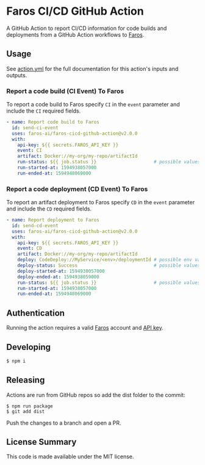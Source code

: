 # Faros CI/CD GitHub Action

A GitHub Action to report CI/CD information for code builds and deployments from a GitHub Action workflows to [Faros](https://www.faros.ai).

## Usage

See [action.yml](action.yml) for the full documentation for this action's inputs and outputs.

### Report a code build (CI Event) To Faros

To report a code build to Faros specify `CI` in the `event` parameter and include the `CI` required fields.

```yaml
- name: Report code build to Faros
  id: send-ci-event
  uses: faros-ai/faros-cicd-github-action@v2.0.0
  with:
    api-key: ${{ secrets.FAROS_API_KEY }}
    event: CI
    artifact: Docker://my-org/my-repo/artifactId
    run-status: ${{ job.status }}                     # possible values - Success, Failed, Canceled
    run-started-at: 1594938057000
    run-ended-at: 1594948069000
```

### Report a code deployment (CD Event) To Faros

To report an artifact deployment to Faros specify `CD` in the `event` parameter and include the `CD` required fields.

```yaml
- name: Report deployment to Faros
  id: send-cd-event
  uses: faros-ai/faros-cicd-github-action@v2.0.0
  with:
    api-key: ${{ secrets.FAROS_API_KEY }}
    event: CD
    artifact: Docker://my-org/my-repo/artifactId
    deploy: CodeDeploy://MyService/<env>/deploymentId # possible env values - Dev, Prod, Staging, QA
    deploy-status: Success                            # possible values - Success, Failed, Canceled
    deploy-started-at: 1594938057000
    deploy-ended-at: 1594938059000
    run-status: ${{ job.status }}                     # possible values - Success, Failed, Canceled
    run-started-at: 1594938057000
    run-ended-at: 1594948069000
```

## Authentication

Running the action requires a valid [Faros](https://www.faros.ai) account and [API key](https://docs.faros.ai/#/api).

## Developing

```sh
$ npm i
```

## Releasing

Actions are run from GitHub repos so add the dist folder to the commit:

```
$ npm run package
$ git add dist
```

Push the changes to a branch and open a PR.

## License Summary

This code is made available under the MIT license.
